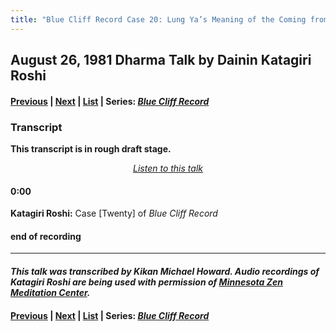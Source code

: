 ```yaml
---
title: "Blue Cliff Record Case 20: Lung Ya’s Meaning of the Coming from the West, Talk 1"
---
```

## August 26, 1981 Dharma Talk by Dainin Katagiri Roshi

#### [Previous](unfinished-1981-1) | [Next](unfinished-1981-2) | [List](list#1981) | Series: [*Blue Cliff Record*](blue-cliff-record)

### Transcript

**This transcript is in rough draft stage.**

<p align="center" style="font-style: italic">
<a href="https://www.mnzencenter.org/the-dainin-katagiri-audio-archive/blue-cliff-record-case-20-lecture-1" target="_blank">Listen to this talk</a>
</p>


#### 0:00

**Katagiri Roshi:** Case [Twenty] of *Blue Cliff Record*




#### end of recording


---

#### *This talk was transcribed by Kikan Michael Howard. Audio recordings of Katagiri Roshi are being used with permission of [Minnesota Zen Meditation Center](https://www.mnzencenter.org/katagiri-project.html).*

#### [Previous](unfinished-1981-1) | [Next](unfinished-1981-2) | [List](list#1981) | Series: [*Blue Cliff Record*](blue-cliff-record)
